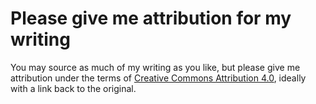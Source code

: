 Please give me attribution for my writing
===

You may source as much of my writing as you like, but please give me attribution under the terms of [Creative Commons Attribution 4.0](http://creativecommons.org/licenses/by/4.0/), ideally with a link back to the original.

